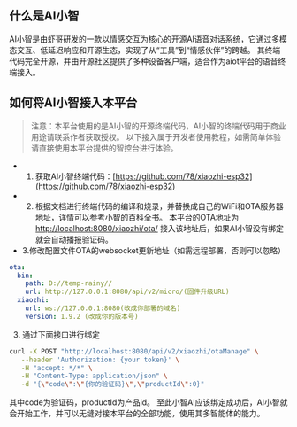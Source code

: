## 什么是AI小智
AI小智是由虾哥研发的一款以情感交互为核心的开源AI语音对话系统，它通过多模态交互、低延迟响应和开源生态，实现了从“工具”到“情感伙伴”的跨越。
其终端代码完全开源，并由开源社区提供了多种设备客户端，适合作为aiot平台的语音终端接入。

## 如何将AI小智接入本平台
> 注意：本平台使用的是AI小智的开源终端代码，AI小智的终端代码用于商业用途请联系作者获取授权。
> 以下接入属于开发者使用教程，如需简单体验请直接使用本平台提供的智控台进行体验。
* 1. 获取AI小智终端代码：[https://github.com/78/xiaozhi-esp32](https://github.com/78/xiaozhi-esp32)
* 2. 根据文档进行终端代码的编译和烧录，并替换成自己的WiFi和OTA服务器地址，详情可以参考小智的百科全书。
     本平台的OTA地址为[http://localhost:8080/xiaozhi/ota/](http://localhost:8080/xiaozhi/ota/)
     接入该地址后，如果AI小智没有绑定就会自动播报验证码。
* 3.修改配置文件OTA的websocket更新地址（如需远程部署，否则可以忽略）
```yaml
ota:
  bin:
    path: D://temp-rainy//
    url: http://127.0.0.1:8080/api/v2/micro/(固件升级URL)
  xiaozhi:
    url: ws://127.0.0.1:8080(改成你部署的域名)
    version: 1.9.2 (改成你的版本号)
```

3. 通过下面接口进行绑定

```bash
curl -X POST "http://localhost:8080/api/v2/xiaozhi/otaManage" \
   --header 'Authorization: {your token}' \
   -H "accept: */*" \
   -H "Content-Type: application/json" \
   -d "{\"code\":\"{你的验证码}\",\"productId\":0}"
```
其中code为验证码，productId为产品id。 
至此小智AI应该绑定成功后，AI小智就会开始工作，并可以无缝对接本平台的全部功能，使用其多智能体的能力。